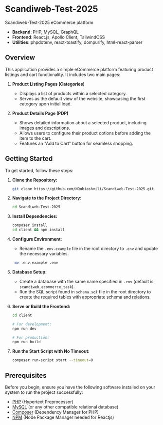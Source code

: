# Scandiweb-Test-2025
Scandiweb-Test-2025 eCommerce platform

- **Backend**: PHP, MySQL, GraphQL
- **Frontend**: React.js, Apollo Client, TailwindCSS
- **Utilities**: phpdotenv, react-toastify, dompurify, html-react-parser

## Overview

This application provides a simple eCommerce platform featuring product listings and cart functionality. It includes two main pages:

1. **Product Listing Pages (Categories)**

   - Displays a list of products within a selected category.
   - Serves as the default view of the website, showcasing the first category upon initial load.

2. **Product Details Page (PDP)**
   - Shows detailed information about a selected product, including images and descriptions.
   - Allows users to configure their product options before adding the item to the cart.
   - Features an "Add to Cart" button for seamless shopping.

## Getting Started

To get started, follow these steps:

1. **Clone the Repository:**

   ```bash
   git clone https://github.com/NQubiashvili/Scandiweb-Test-2025.git
   ```

2. **Navigate to the Project Directory:**

   ```bash
   cd Scandiweb-Test-2025
   ```

3. **Install Dependencies:**

   ```bash
   composer install
   cd client && npm install
   ```

4. **Configure Environment:**

   - Rename the `.env.example` file in the root directory to `.env` and update the necessary variables.

   ```bash
    mv .env.example .env
   ```

5. **Database Setup:**

   - Create a database with the same name specified in `.env` (default is `scandiweb_ecommerce_task`).
   - Run the SQL script found in `schema.sql` file in the root directory to create the required tables with appropriate schema and relations.

6. **Serve or Build the Frontend:**

   ```bash
   cd client

   # For development:
   npm run dev

   # For production:
   npm run build
   ```

7. **Run the Start Script with No Timeout:**
   ```bash
   composer run-script start --timeout=0
   ```

## Prerequisites

Before you begin, ensure you have the following software installed on your system to run the project successfully:

- [PHP](https://www.php.net/) (Hypertext Preprocessor)
- [MySQL](https://www.mysql.com/) (or any other compatible relational database)
- [Composer](https://getcomposer.org/) (Dependency Manager for PHP)
- [NPM](https://nodejs.org/en/download) (Node Package Manager needed for Reactjs)
